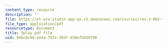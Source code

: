 ```yaml
---
content_type: resource
description: ''
file: https://ol-ocw-studio-app-qa.s3.amazonaws.com/courses/res-2-002-finite-element-procedures-for-solids-and-structures-spring-2010/946c0c9dee4a797e393f630efb930790_ut04RoDL-gk.pdf
file_type: application/pdf
resourcetype: Document
title: 3play pdf file
uid: 946c0c9d-ee4a-797e-393f-630efb930790
---
```

